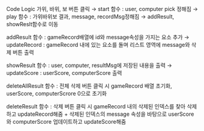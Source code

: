 Code Logic
가위, 바위, 보 버튼 클릭
→ start 함수 : user, computer pick 정해짐
→ play 함수 : 가위바위보 결과, message, recordMsg정해짐
→ addResult, showReslt함수로 이동

addResult 함수 : gameRecord배열에 id와 message속성을 가지는 요소 추가
→ updateRecord : gameRecord 내에 있는 요소를 돌며 리스트 영역에 message와 삭제 버튼 출력

showResult 함수 : user, computer, resultMsg에 저장된 내용을 출력
→ updateScore : userScore, computerScore 출력

deleteAllResult 함수 : 전체 삭제 버튼 클릭 시 gameRecord 배열 초기화, userScore, computerScrore 0으로 초기화

deleteResult 함수 : 삭제 버튼 클릭 시 gameRecord 내의 삭제된 인덱스를 찾아 삭제하고 updateRecord해줌 + 삭제된 인덱스의 message 속성을 바탕으로 userScore와 computerScore 업데이트하고 updateScore해줌
